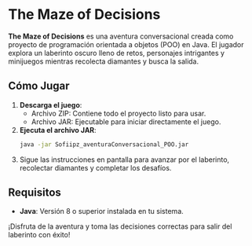 # The Maze of Decisions

**The Maze of Decisions** es una aventura conversacional creada como proyecto de programación orientada a objetos (POO) en Java. 
El jugador explora un laberinto oscuro lleno de retos, personajes intrigantes y minijuegos mientras recolecta diamantes y busca la salida.

## Cómo Jugar
1. **Descarga el juego**:
   - Archivo ZIP: Contiene todo el proyecto listo para usar.
   - Archivo JAR: Ejecutable para iniciar directamente el juego.
2. **Ejecuta el archivo JAR**:
   ```bash
   java -jar Sofiipz_aventuraConversacional_POO.jar
   ```
3. Sigue las instrucciones en pantalla para avanzar por el laberinto, recolectar diamantes y completar los desafíos.

## Requisitos
- **Java**: Versión 8 o superior instalada en tu sistema.

¡Disfruta de la aventura y toma las decisiones correctas para salir del laberinto con éxito!
